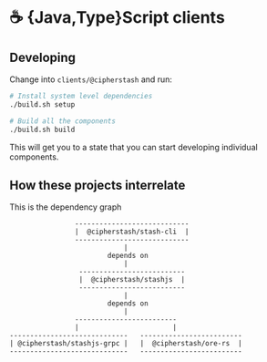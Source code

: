 # ☕ {Java,Type}Script clients

## Developing

Change into `clients/@cipherstash` and run:

``` bash
# Install system level dependencies
./build.sh setup

# Build all the components
./build.sh build
```

This will get you to a state that you can start developing individual components.

## How these projects interrelate

This is the dependency graph

```
                ----------------------------
                |  @cipherstash/stash-cli  |
                ----------------------------
                            |
                        depends on
                            |
                 --------------------------
                 |  @cipherstash/stashjs  |
                 --------------------------
                            |
                        depends on
                            |
                -------------------------
                |                       |
-----------------------------   -------------------------
| @cipherstash/stashjs-grpc |   |  @cipherstash/ore-rs  |
-----------------------------   -------------------------
```
